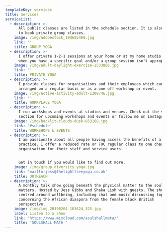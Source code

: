 ```yaml
---
templateKey: services
title: Services
serviceList:
  - description: >-
      All public classes are listed in the schedule section. It is also possible
      to book private group classes.
    image: /img/adobestock_194685469.jpg
    link: ''
    title: GROUP YOGA
  - description: >-
      I offer private 1-2-1 sessions at your home or at my home studio. Perfect
      when you have a specific goal and/or a group session isn't appropriate.
    image: /img/adult-daylight-exercise-1533886.jpg
    link: ''
    title: PRIVATE YOGA
  - description: >-
      I provide classes for organisations and their employees which can be
      arranged on a regular basis or as a one off workshop or event.
    image: /img/active-activity-adult-1308746.jpg
    link: ''
    title: WORKPLACE YOGA
  - description: >-
      I run workshops and events at studios and venues. Check out the schedule
      section for upcoming workshops and events or follow me on Instagram.
    image: /img/backlit-clouds-dusk-853168.jpg
    link: '#schedule'
    title: WORKSHOPS & EVENTS
  - description: >-
      I am passionate about all people having access the benefits of a Yoga
      practice. I offer a reduced rate or FOC regular class to one charitable
      organisation for their staff and service users. 


      Get in touch if you would like to find out more.
    image: /img/group_diversity_yoga.jpg
    link: 'mailto:jess@thelighttreeyoga.co.uk'
    title: OUTREACH
  - description: >-
      A monthly talk show going beneath the physical matter to the soul of what
      matters. Hosted by Jess Gibbs and Shaka Lish with guests. The show is
      centred around wellbeing, including chat and music discussing topics
      concerning the African diaspora from the female black British
      perspective. 
    image: /img/img_20190204_103624_325.jpg
    label: Listen to a show
    link: 'https://www.mixcloud.com/soulshallmata/'
    title: 'SOULSHALL MATA '
---
```


